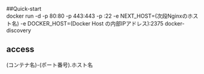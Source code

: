 ##Quick-start  
docker run -d -p 80:80 -p 443:443 -p :22 -e NEXT_HOST=(次段Nginxのホスト名) -e DOCKER_HOST=(Docker Host の内部IPアドレス):2375 docker-discovery  

## access
(コンテナ名)-(ポート番号).ホスト名
